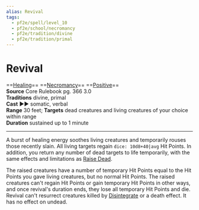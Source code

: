 ```yaml
---
alias: Revival
tags:
  - pf2e/spell/level_10
  - pf2e/school/necromancy
  - pf2e/tradition/divine
  - pf2e/tradition/primal
---
```


# Revival

==[Healing](Healing.md)== ==[Necromancy](Necromancy.md)== ==[Positive](Positive.md)==  
__Source__ Core Rulebook pg. 366 3.0  
**Traditions** divine, primal  
**Cast** ►► somatic, verbal  
**Range** 30 feet; **Targets** dead creatures and living creatures of your choice within range  
**Duration** sustained up to 1 minute

---

A burst of healing energy soothes living creatures and temporarily rouses those recently slain. All living targets regain `dice: 10d8+40|avg` Hit Points. In addition, you return any number of dead targets to life temporarily, with the same effects and limitations as [Raise Dead](Raise%20Dead.md).

The raised creatures have a number of temporary Hit Points equal to the Hit Points you gave living creatures, but no normal Hit Points. The raised creatures can't regain Hit Points or gain temporary Hit Points in other ways, and once revival's duration ends, they lose all temporary Hit Points and die. Revival can't resurrect creatures killed by [Disintegrate](Disintegrate.md) or a death effect. It has no effect on undead.
